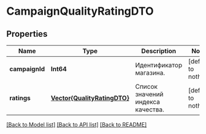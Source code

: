 # CampaignQualityRatingDTO


## Properties
Name | Type | Description | Notes
------------ | ------------- | ------------- | -------------
**campaignId** | **Int64** | Идентификатор магазина. | [default to nothing]
**ratings** | [**Vector{QualityRatingDTO}**](QualityRatingDTO.md) | Список значений индекса качества. | [default to nothing]


[[Back to Model list]](../README.md#models) [[Back to API list]](../README.md#api-endpoints) [[Back to README]](../README.md)


